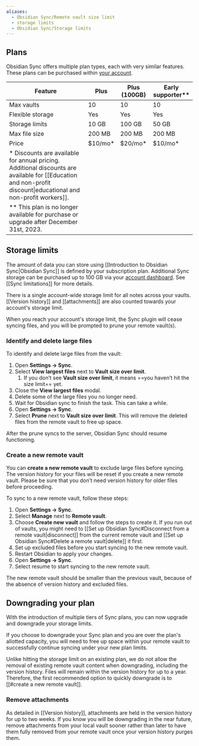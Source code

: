 ```yaml
---
aliases:
  - Obsidian Sync/Remote vault size limit
  - storage limits
  - Obsidian Sync/Storage limits
---
```


## Plans

Obsidian Sync offers multiple plan types, each with very similar features. These plans can be purchased within [your account](https://obsidian.md/account). 

| Feature                                                                                                                                                          | Plus     | Plus (100GB) | Early supporter\*\* |
|------------------------------------------------------------------------------------------------------------------------------------------------------------------|----------|--------------|---------------------|
| Max vaults                                                                                                                                                       | 10       | 10           | 10                  |
| Flexible storage                                                                                                                                                 | Yes      | Yes          | Yes                 |
| Storage limits                                                                                                                                                   | 10 GB    | 100 GB       | 50 GB               |
| Max file size                                                                                                                                                    | 200 MB   | 200 MB       | 200 MB              |
| Price                                                                                                                                                            | $10/mo\* | $20/mo\*     | $10/mo\*            |
| \* Discounts are available for annual pricing. Additional discounts are available for [[Education and non-profit discount\|educational and non-profit workers]]. |          |              |                     |
| \*\* This plan is no longer available for purchase or upgrade after December 31st, 2023.                                                                         |          |              |                     |

## Storage limits

The amount of data you can store using [[Introduction to Obsidian Sync|Obsidian Sync]] is defined by your subscription plan. Additional Sync storage can be purchased up to 100 GB via your [account dashboard](https://obsidian.md/account). See [[Sync limitations]] for more details.

There is a single account-wide storage limit for all notes across your vaults. [[Version history]] and [[attachments]] are also counted towards your account's storage limit.

When you reach your account's storage limit, the Sync plugin will cease syncing files, and you will be prompted to prune your remote vault(s).

### Identify and delete large files

To identify and delete large files from the vault:

1. Open **Settings → Sync**.
2. Select **View largest files** next to **Vault size over limit**. 
	1. If you don’t see **Vault size over limit**, it means ==you haven’t hit the size limit== yet.
3. Close the **View largest files** modal.
4. Delete some of the large files you no longer need.
5. Wait for Obsidian sync to finish the task. This can take a while.
6. Open **Settings → Sync**.
7. Select **Prune** next to **Vault size over limit**. This will remove the deleted files from the remote vault to free up space.

After the prune syncs to the server, Obsidian Sync should resume functioning.

### Create a new remote vault

You can **create a new remote vault** to exclude large files before syncing. The version history for your files will be reset if you create a new remote vault. Please be sure that you don’t need version history for older files before proceeding.

To sync to a new remote vault, follow these steps:

1. Open **Settings → Sync**.
2. Select **Manage** next to **Remote vault**.
3. Choose **Create new vault** and follow the steps to create it. If you run out of vaults, you might need to [[Set up Obsidian Sync#Disconnect from a remote vault|disconnect]] from the current remote vault and [[Set up Obsidian Sync#Delete a remote vault|delete]] it first.
4. Set up excluded files before you start syncing to the new remote vault.
5. Restart Obsidian to apply your changes.
6. Open **Settings → Sync**.
7. Select resume to start syncing to the new remote vault.

The new remote vault should be smaller than the previous vault, because of the absence of version history and excluded files.

## Downgrading your plan

With the introduction of multiple tiers of Sync plans, you can now upgrade and downgrade your storage limits.

If you choose to downgrade your Sync plan and you are over the plan's allotted capacity, you will need to free up space within your remote vault to successfully continue syncing under your new plan limits.

Unlike hitting the storage limit on an existing plan, we do not allow the removal of existing remote vault content when downgrading, including the version history. Files will remain within the version history for up to a year. Therefore, the first recommended option to quickly downgrade is to [[#create a new remote vault]].

### Remove attachments

As detailed in [[Version history]], attachments are held in the version history for up to two weeks. If you know you will be downgrading in the near future, remove attachments from your local vault sooner rather than later to have them fully removed from your remote vault once your version history purges them.
